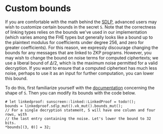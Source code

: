 # Custom bounds

If you are comfortable with the math behind the [SDLP](/linked/intro.how.md),
advanced users may wish to customize certain bounds in the secret `S`. Note that
the correctness of linking types relies on the bounds we've used in our
implementation (which varies among the FHE types but generally looks like a
bound up to the plaintext modulus for coefficients under degree 256, and zero
for greater coefficients). For this reason, we expressly discourage changing the
bounds for any messages that are linked to ZKP programs. However, you may wish
to change the bound on noise terms for computed ciphertexts; we use a liberal
bound of $\Delta/2$, which is the maximum noise permitted for a valid
decryption. If you want to ensure that a computed ciphertext has much less noise,
perhaps to use it as an input for further computation, you can lower this bound.

To do this, first familiarize yourself with the [documentation](https://docs.rs/logproof/latest/logproof/bfv_statement/fn.generate_prover_knowledge.html) concerning the shape of `S`.
Then you can modify its bounds with the code below.


```rust,no_run,no_playground
# let linkedproof: sunscreen::linked::LinkedProof = todo!();
bounds = linkedproof.sdlp_mut().vk_mut().bounds_mut();
// For a single decryption statement, S will have one column and four rows, with
// the last entry containing the noise. Let's lower the bound to 32 bits.
*bounds[(3, 0)] = 32;
```

